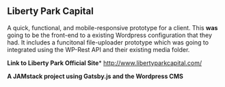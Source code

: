 ## Liberty Park Capital

A quick, functional, and mobile-responsive prototype for a client. This **was** going to be the front-end to a existing Wordpress configuration that they had. It includes a funcitonal file-uploader prototype which was going to integrated using the WP-Rest API and their existing media folder.

**Link to Liberty Park Official Site***
http://www.libertyparkcapital.com/

**A JAMstack project using Gatsby.js and the Wordpress CMS**
